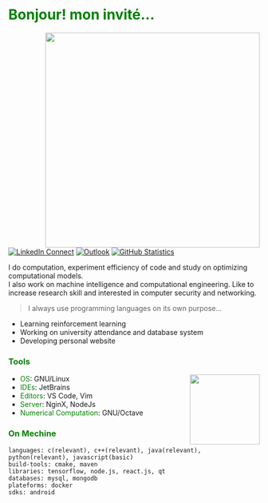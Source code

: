 <h1 style="color:green">
Bonjour! mon invité...
</h1>

<img align="right" width="430" src="https://github-readme-stats.vercel.app/api?username=meSajied&&show_icons=false&title_color=006400&text_color=006400&count_private=true&hide_title=true&hide_border=true"/>

[![LinkedIn Connect](https://img.shields.io/badge/%20-Connect-black?color=004C99&labelColor=001933&logo=linkedin&logoColor=f5f7fe)](https://www.linkedin.com/in/sajied-shah-yousuf-04425b178/)
[![Outlook](https://img.shields.io/badge/%20-Send%20Mail-black?color=3399ff&labelColor=0066cc&logo=microsoft&logoColor=f5f7fe)](mailto:me_sajied@outlook.com?subject=From%20GitHub&&body=Hi,%20there.%20Found%20you%20on%20GitHub!%20Let's%20talk%20about...)
[![GitHub Statistics](https://img.shields.io/badge/%20-Statistics-black?color=006600&labelColor=003300&logo=github&logoColor=f5f7fe)](https://profile-summary-for-github.com/user/meSajied)
<!--- 
![Profile views](https://gpvc.arturio.dev/meSajied)
--->
<p align="left">
I do computation, experiment efficiency of code and study on optimizing computational models.<br> 
I also work on machine intelligence and computational engineering. Like to increase research skill and interested in computer security and networking.

> I always use programming languages on its own purpose...

+ Learning reinforcement learning<br>
+ Working on university attendance and database system<br>
+ Developing personal website<br>
</p>



<h3 style="color:green"><b>
Tools
</b></h3>

<img align="right" height = "140" src="https://github-readme-stats.vercel.app/api/top-langs/?username=meSajied&hide=jupyter notebook,html,makefile,css,scss,less,tex&hide_title=true&layout=compact&bg_color=ffffff&title_color=000000&text_color=000000&count_private=true&langs_count=5&hide_border=true" />

+ <t style="color:green">OS</t>: GNU/Linux<br>
+ <t style="color:green">IDEs</t>: JetBrains<br>
+ <t style="color:green">Editors</t>: VS Code, Vim<br>
+ <t style="color:green">Server</t>: NginX, NodeJs<br>
+ <t style="color:green">Numerical Computation</t>: GNU/Octave


<h3 style="color:green"><b>
On Mechine
</b></h3>

```
languages: c(relevant), c++(relevant), java(relevant), python(relevant), javascript(basic)
build-tools: cmake, maven
libraries: tensorflow, node.js, react.js, qt
databases: mysql, mongodb
plateforms: docker
sdks: android
```
